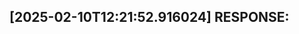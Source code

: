 [2025-02-10T12:21:52.916024] RESPONSE:
--------------------------------------------------------------------------------

